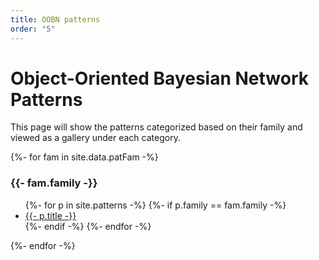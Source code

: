 ```yaml
---
title: OOBN patterns
order: "5"
---
```


# Object-Oriented Bayesian Network Patterns

This page will show the patterns categorized based on their family and viewed as a gallery under each category.

<div>
{%- for fam in site.data.patFam -%}
<h3>{{- fam.family -}}</h3>
  <ul>
  {%- for p in site.patterns -%}
    {%- if p.family == fam.family -%}
    <li><a href="{{ p.url | relative_url }}">{{- p.title -}}</a></li>
    {%- endif -%}
  {%- endfor -%}
  </ul>
{%- endfor -%}
</div>
